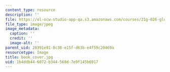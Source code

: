 ```yaml
---
content_type: resource
description: ''
file: https://ol-ocw-studio-app-qa.s3.amazonaws.com/courses/21g-026-global-africa-creative-cultures-spring-2018/1b4ddb446072b344568d7e9f145b6917_book_cover.jpg
file_type: image/jpeg
image_metadata:
  caption: ''
  credit: ''
  image-alt: ''
parent_uid: 28391e91-8c38-e15f-d63b-e4f59c20469a
resourcetype: Image
title: book_cover.jpg
uid: 1b4ddb44-6072-b344-568d-7e9f145b6917
---
```

